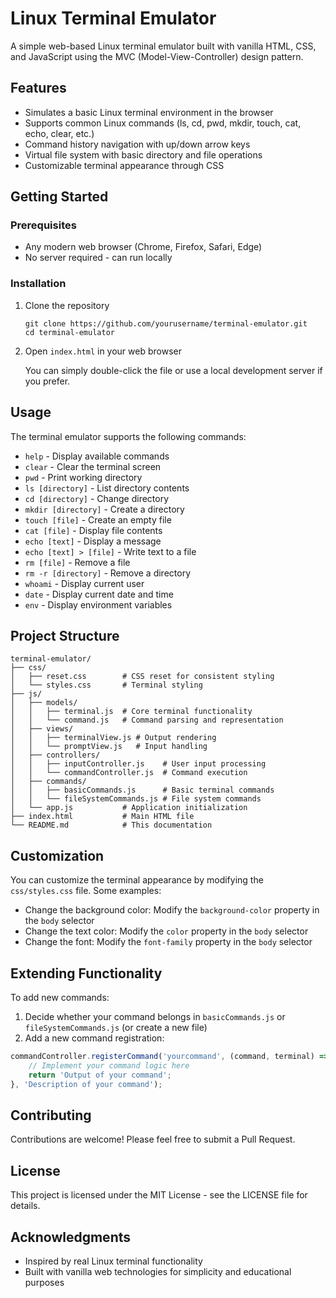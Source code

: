 # Linux Terminal Emulator

A simple web-based Linux terminal emulator built with vanilla HTML, CSS, and JavaScript using the MVC (Model-View-Controller) design pattern.

## Features

- Simulates a basic Linux terminal environment in the browser
- Supports common Linux commands (ls, cd, pwd, mkdir, touch, cat, echo, clear, etc.)
- Command history navigation with up/down arrow keys
- Virtual file system with basic directory and file operations
- Customizable terminal appearance through CSS

## Getting Started

### Prerequisites

- Any modern web browser (Chrome, Firefox, Safari, Edge)
- No server required - can run locally

### Installation

1. Clone the repository
   ```
   git clone https://github.com/yourusername/terminal-emulator.git
   cd terminal-emulator
   ```

2. Open `index.html` in your web browser

   You can simply double-click the file or use a local development server if you prefer.

## Usage

The terminal emulator supports the following commands:

- `help` - Display available commands
- `clear` - Clear the terminal screen
- `pwd` - Print working directory
- `ls [directory]` - List directory contents
- `cd [directory]` - Change directory
- `mkdir [directory]` - Create a directory
- `touch [file]` - Create an empty file
- `cat [file]` - Display file contents
- `echo [text]` - Display a message
- `echo [text] > [file]` - Write text to a file
- `rm [file]` - Remove a file
- `rm -r [directory]` - Remove a directory
- `whoami` - Display current user
- `date` - Display current date and time
- `env` - Display environment variables

## Project Structure

```
terminal-emulator/
├── css/
│   ├── reset.css        # CSS reset for consistent styling
│   └── styles.css       # Terminal styling
├── js/
│   ├── models/
│   │   ├── terminal.js  # Core terminal functionality
│   │   └── command.js   # Command parsing and representation
│   ├── views/
│   │   ├── terminalView.js # Output rendering
│   │   └── promptView.js   # Input handling
│   ├── controllers/
│   │   ├── inputController.js    # User input processing
│   │   └── commandController.js  # Command execution
│   ├── commands/
│   │   ├── basicCommands.js      # Basic terminal commands
│   │   └── fileSystemCommands.js # File system commands
│   └── app.js           # Application initialization
├── index.html           # Main HTML file
└── README.md            # This documentation
```

## Customization

You can customize the terminal appearance by modifying the `css/styles.css` file. Some examples:

- Change the background color: Modify the `background-color` property in the `body` selector
- Change the text color: Modify the `color` property in the `body` selector
- Change the font: Modify the `font-family` property in the `body` selector

## Extending Functionality

To add new commands:

1. Decide whether your command belongs in `basicCommands.js` or `fileSystemCommands.js` (or create a new file)
2. Add a new command registration:

```javascript
commandController.registerCommand('yourcommand', (command, terminal) => {
    // Implement your command logic here
    return 'Output of your command';
}, 'Description of your command');
```

## Contributing

Contributions are welcome! Please feel free to submit a Pull Request.

## License

This project is licensed under the MIT License - see the LICENSE file for details.

## Acknowledgments

- Inspired by real Linux terminal functionality
- Built with vanilla web technologies for simplicity and educational purposes
